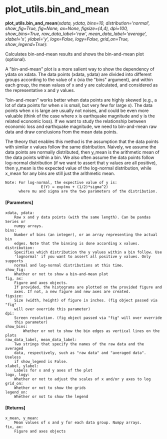 # plot_utils.bin_and_mean

**plot_utils.bin_and_mean**(*xdata, ydata, bins=10, distribution='normal', show_fig=True, fig=None, ax=None, figsize=(4,4), dpi=100, show_bins=True, raw_data_label='raw', mean_data_label='average', xlabel='x', ylabel='y', logx=False, logy=False, grid_on=True, show_legend=True*):

Calculates bin-and-mean results and shows the bin-and-mean plot (optional).

A "bin-and-mean" plot is a more salient way to show the dependency of ydata on xdata. The data points (xdata, ydata) are divided into different groups according to the value of x (via the "bins" argument), and within each group, the mean values of x and y are calculated, and considered as the representative x and y values.

"bin-and-mean" works better when data points are highly skewed (e.g., a lot of data points for when x is small, but very few for large x). The data points when x is large are usually not noises, and could be even more valuable (think of the case where x is earthquake magnitude and y is the related economic loss). If we want to study the relationship between economic loss and earthquake magnitude, we need to bin-and-mean raw data and draw conclusions from the mean data points.

The theory that enables this method is the assumption that the data points with similar x values follow the same distribution. Naively, we assume the data points are normally distributed, then y_mean is the arithmetic mean of the data points within a bin. We also often assume the data points follow log-normal distribution (if we want to assert that y values are all positive), then y_mean is the expected value of the log-normal distribution, while x_mean for any bins are still just the arithmetic mean.

    Note: For log-normal, the expective value of y is:
                    E(Y) = exp(mu + (1/2)*sigma^2)
          where mu and sigma are the two parameters of the distribution.

#### [Parameters]
    xdata, ydata:
        Raw x and y data points (with the same length). Can be pandas Series or
        numpy arrays.
    bins:
        Number of bins (an integer), or an array representing the actual bin
        edges. Note that the binning is done according x values.
    distribution:
        Specifies which distribution the y values within a bin follow. Use
        'lognormal' if you want to assert all positive y values. Only supports
        normal and log-normal distributions at this time.
    show_fig:
        Whether or not to show a bin-and-mean plot
    fig, ax:
        Figure and axes objects.
        If provided, the histograms are plotted on the provided figure and
        axes. If not, a new figure and new axes are created.
    figsize:
        Size (width, height) of figure in inches. (fig object passed via "fig"
        will over override this parameter)
    dpi:
        Screen resolution. (fig object passed via "fig" will over override
        this parameter)
    show_bins:
            Whether or not to show the bin edges as vertical lines on the plots
    raw_data_label, mean_data_label:
        Two strings that specify the names of the raw data and the averaged
        data, respectively, such as "raw data" and "averaged data". Useless
        if show_legend is False.
    xlabel, ylabel:
        Labels for x and y axes of the plot
    logx, logy:
        Whether or not to adjust the scales of x and/or y axes to log
    grid_on:
        Whether or not to show the grids
    legend_on:
        Whether or not to show the legend

#### [Returns]
    x_mean, y_mean:
        Mean values of x and y for each data group. Numpy arrays.
    fix, ax:
        Figure and axes objects
